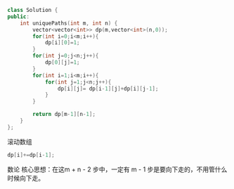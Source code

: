 ```cpp
class Solution {
public:
    int uniquePaths(int m, int n) {
        vector<vector<int>> dp(m,vector<int>(n,0));
        for(int i=0;i<m;i++){
            dp[i][0]=1;
        }
        for(int j=0;j<n;j++){
            dp[0][j]=1;
        }
        for(int i=1;i<m;i++){
            for(int j=1;j<n;j++){
                dp[i][j]= dp[i-1][j]+dp[i][j-1];
            }
        }

        return dp[m-1][n-1];
    }
};
```

滚动数组
```cpp
dp[i]+=dp[i-1];
```

数论
核心思想：在这m + n - 2 步中，一定有 m - 1 步是要向下走的，不用管什么时候向下走。

